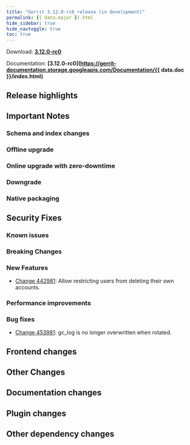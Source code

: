 ```yaml
---
title: "Gerrit 3.12.0-rc0 release (in development)"
permalink: {{ data.major }}.html
hide_sidebar: true
hide_navtoggle: true
toc: true
---
```


Download: **[3.12.0-rc0](https://gerrit-releases.storage.googleapis.com/gerrit-3.12.0-rc0.war)**

Documentation: **[3.12.0-rc0](https://gerrit-documentation.storage.googleapis.com/Documentation/{{ data.doc }}/index.html)**

## Release highlights

## Important Notes

### Schema and index changes

### Offline upgrade

### Online upgrade with zero-downtime

### Downgrade

### Native packaging

## Security Fixes

### Known issues

### Breaking Changes

### New Features

* [Change 442981](https://gerrit-review.googlesource.com/c/gerrit/+/442981):
  Allow restricting users from deleting their own accounts.

### Performance improvements

### Bug fixes

* [Change 453981](https://gerrit-review.googlesource.com/c/gerrit/+/453981):
  gc_log is no longer overwritten when rotated.

## Frontend changes

## Other Changes

## Documentation changes

## Plugin changes

## Other dependency changes
